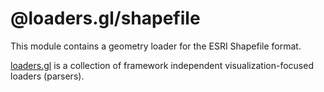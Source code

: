 # @loaders.gl/shapefile

This module contains a geometry loader for the ESRI Shapefile format.

[loaders.gl](https://loaders.gl/docs) is a collection of framework independent visualization-focused loaders (parsers).
